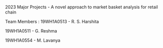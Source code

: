 2023 Major Projects - A novel approach to market basket analysis for retail chain

Team Members :
19WH1A0513 - R. S. Harshita

19WH1A0511 - G. Reshma

19WH1A0554 - M. Lavanya
